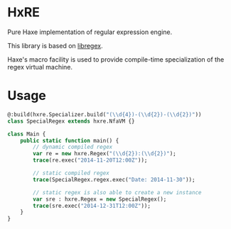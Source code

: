 # HxRE

Pure Haxe implementation of regular expression engine.

This library is based on [libregex](http://doc.rust-lang.org/regex/index.html).

Haxe's macro facility is used to provide compile-time specialization of the regex virtual machine.

# Usage

```hx
@:build(hxre.Specializer.build("(\\d{4})-(\\d{2})-(\\d{2})"))
class SpecialRegex extends hxre.NfaVM {}

class Main {
    public static function main() {
        // dynamic compiled regex
        var re = new hxre.Regex("(\\d{2}):(\\d{2})");
        trace(re.exec("2014-11-20T12:00Z"));

        // static compiled regex
        trace(SpecialRegex.regex.exec("Date: 2014-11-30"));

        // static regex is also able to create a new instance
        var sre : hxre.Regex = new SpecialRegex();
        trace(sre.exec("2014-12-31T12:00Z"));
    }
}
```
